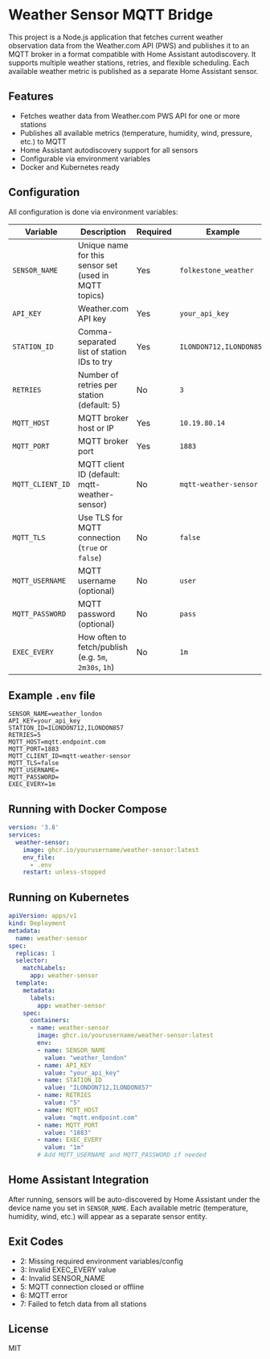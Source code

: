 # Weather Sensor MQTT Bridge

This project is a Node.js application that fetches current weather observation data from the Weather.com API (PWS) and publishes it to an MQTT broker in a format compatible with Home Assistant autodiscovery. It supports multiple weather stations, retries, and flexible scheduling. Each available weather metric is published as a separate Home Assistant sensor.

## Features
- Fetches weather data from Weather.com PWS API for one or more stations
- Publishes all available metrics (temperature, humidity, wind, pressure, etc.) to MQTT
- Home Assistant autodiscovery support for all sensors
- Configurable via environment variables
- Docker and Kubernetes ready

## Configuration
All configuration is done via environment variables:

| Variable         | Description                                                      | Required | Example                  |
|------------------|------------------------------------------------------------------|----------|--------------------------|
| `SENSOR_NAME`    | Unique name for this sensor set (used in MQTT topics)            | Yes      | `folkestone_weather`     |
| `API_KEY`        | Weather.com API key                                              | Yes      | `your_api_key`           |
| `STATION_ID`     | Comma-separated list of station IDs to try                       | Yes      | `ILONDON712,ILONDON857`      |
| `RETRIES`        | Number of retries per station (default: 5)                       | No       | `3`                      |
| `MQTT_HOST`      | MQTT broker host or IP                                           | Yes      | `10.19.80.14`            |
| `MQTT_PORT`      | MQTT broker port                                                 | Yes      | `1883`                   |
| `MQTT_CLIENT_ID` | MQTT client ID (default: mqtt-weather-sensor)                   | No       | `mqtt-weather-sensor`    |
| `MQTT_TLS`       | Use TLS for MQTT connection (`true` or `false`)                  | No       | `false`                  |
| `MQTT_USERNAME`  | MQTT username (optional)                                         | No       | `user`                   |
| `MQTT_PASSWORD`  | MQTT password (optional)                                         | No       | `pass`                   |
| `EXEC_EVERY`     | How often to fetch/publish (e.g. `5m`, `2m30s`, `1h`)            | No       | `1m`                     |

## Example `.env` file
```
SENSOR_NAME=weather_london
API_KEY=your_api_key
STATION_ID=ILONDON712,ILONDON857
RETRIES=5
MQTT_HOST=mqtt.endpoint.com
MQTT_PORT=1883
MQTT_CLIENT_ID=mqtt-weather-sensor
MQTT_TLS=false
MQTT_USERNAME=
MQTT_PASSWORD=
EXEC_EVERY=1m
```

## Running with Docker Compose
```yaml
version: '3.8'
services:
  weather-sensor:
    image: ghcr.io/yourusername/weather-sensor:latest
    env_file:
      - .env
    restart: unless-stopped
```

## Running on Kubernetes
```yaml
apiVersion: apps/v1
kind: Deployment
metadata:
  name: weather-sensor
spec:
  replicas: 1
  selector:
    matchLabels:
      app: weather-sensor
  template:
    metadata:
      labels:
        app: weather-sensor
    spec:
      containers:
      - name: weather-sensor
        image: ghcr.io/yourusername/weather-sensor:latest
        env:
        - name: SENSOR_NAME
          value: "weather_london"
        - name: API_KEY
          value: "your_api_key"
        - name: STATION_ID
          value: "ILONDON712,ILONDON857"
        - name: RETRIES
          value: "5"
        - name: MQTT_HOST
          value: "mqtt.endpoint.com"
        - name: MQTT_PORT
          value: "1883"
        - name: EXEC_EVERY
          value: "1m"
        # Add MQTT_USERNAME and MQTT_PASSWORD if needed
```

## Home Assistant Integration
After running, sensors will be auto-discovered by Home Assistant under the device name you set in `SENSOR_NAME`. Each available metric (temperature, humidity, wind, etc.) will appear as a separate sensor entity.

## Exit Codes
- 2: Missing required environment variables/config
- 3: Invalid EXEC_EVERY value
- 4: Invalid SENSOR_NAME
- 5: MQTT connection closed or offline
- 6: MQTT error
- 7: Failed to fetch data from all stations

## License
MIT 